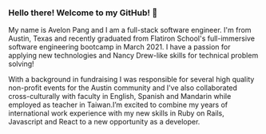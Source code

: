 ### Hello there! Welcome to my GitHub! 👋


My name is Avelon Pang and I am a full-stack software engineer. I'm from Austin, Texas and recently graduated from Flatiron School's full-immersive software engineering bootcamp in March 2021. I have a passion for applying new technologies and Nancy Drew-like skills for technical problem solving! 

With a background in fundraising I was responsible for several high quality non-profit events for the Austin community and I've also collaborated cross-culturally with faculty in English, Spanish and Mandarin while employed as teacher in Taiwan.I’m excited to combine my years of international work experience with my new skills in Ruby on Rails, Javascript and React to a new opportunity as a developer.


